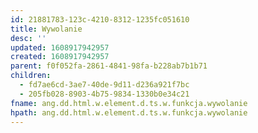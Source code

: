 ```yaml
---
id: 21881783-123c-4210-8312-1235fc051610
title: Wywolanie
desc: ''
updated: 1608917942957
created: 1608917942957
parent: f0f052fa-2861-4841-98fa-b228ab7b1b71
children:
  - fd7ae6cd-3ae7-40de-9d11-d236a921f7bc
  - 205fb028-8903-4b75-9834-1330b0e34c21
fname: ang.dd.html.w.element.d.ts.w.funkcja.wywolanie
hpath: ang.dd.html.w.element.d.ts.w.funkcja.wywolanie
---
```



